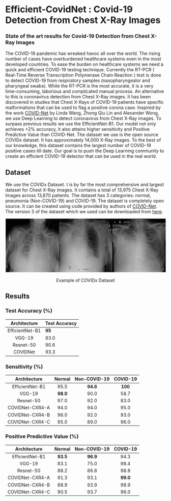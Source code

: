 # Efficient-CovidNet : Covid-19 Detection from Chest X-Ray Images
### State of the art results for Covid-19 Detection from Chest X-Ray Images

The COVID-19 pandemic has wreaked havoc all over the world. The rising number of cases have overburdened healthcare systems even in the most developed countries. 
To ease the burden on healthcare systems we need a quick and efficient COVID-19 testing technique. Currently the RT-PCR ( Real-Time Reverse Transcription Polymerase Chain Reaction ) test is done to detect COVID-19 from respiratory samples (nasopharyngealor and pharyngeal swabs).  While the RT-PCR is the most accurate, it is a very time-consuming, laborious and complicated manual process. 
An alternative to this is coronavirus detection from Chest X-Ray images.  It has been discovered in studies that Chest X-Rays of COVID-19 patients have specific malformations that 
can be used to flag a positive corona case. Inspired by the work [COVID-Net](https://github.com/lindawangg/COVID-Net) by Linda Wang,  Zhong Qiu Lin and Alexander Wong, we use Deep Learning to detect 
coronavirus from Chest X-Ray images. To surpass previous results we use the EfficientNet-B1. Our model not only achieves +2\% accuracy, it also attains higher 
sensitivity and Positive Predictive Value than COVID-Net. The dataset we use is the open source COVIDx dataset.  It has approximately 14,000 X-Ray images. To the best of
our knowledge, this dataset contains the largest number of COVID-19 positive cases till date. Our goal is to push the Deep Learning community to create an efficient COVID-19 detector that can be used in the real world.

## Dataset 
We use the COVIDx Dataset. t is by far the most comprehensive and  largest  dataset  for  Chest  X-Ray  images.  It  contains a total of 13,975 Chest X-Ray Images 
across 13,870 patients. The dataset has 3 categories: normal, pneumonia (Non-COVID-19)  and COVID-19. The  dataset  is  completely  open  source. It can be created using code provided by authors of [COVID-Net](https://github.com/lindawangg/COVID-Net/blob/master/docs/COVIDx.md).
The version 3 of the dataset which we used can be downloaded from [here](https://www.kaggle.com/manan2m/covidx-v3).


<p align="center">
  <img src="https://github.com/mananm98/Efficient-CovidNet/blob/master/images/Screen%20Shot%202020-08-21%20at%2020.12.04.png" />
</p>

<p align="center"> Example of COVIDx Dataset  </p>

## Results

### Test Accuracy (%)
|   **Architecture**  | **Test Accuracy** |
|:---------------:|---------------|
| EfficientNet-B1 |       **95**      |
|      VGG-19     |      83.0     |
|    Resnet-50    |      90.6     |
|     COVIDNet    |      93.3     |


### Sensitivity (%)
| **Architecture** | **Normal** | **Non-COVID-19** | **COVID-19** |
|:----------------:|:----------:|:----------------:|:------------:|
|  EfficientNet-B1 |    95.5    |     **94.6**     |    **100**   |
|      VGG-19      |  **98.0**  |       90.0       |     58.7     |
|     Resnet-50    |    97.0    |       92.0       |     83.0     |
|  COVIDNet-CXR4-A |    94.0    |       94.0       |     95.0     |
|  COVIDNet-CXR4-B |    96.0    |       92.0       |     93.0     |
|  COVIDNet-CXR4-C |    95.0    |       89.0       |     96.0     |


### Positive Predictive Value (%)
| **Architecture** | **Normal** | **Non-COVID-19** | **COVID-19** |
|:----------------:|:----------:|:----------------:|:------------:|
|  EfficientNet-B1 |  **93.5**  |     **96.9**     |     94.3     |
|      VGG-19      |    83.1    |       75.0       |     98.4     |
|     Resnet-50    |    88.2    |       86.8       |     98.8     |
|  COVIDNet-CXR4-A |    91.3    |       93.1       |   **99.0**   |
|  COVIDNet-CXR4-B |    88.9    |       93.9       |     98.9     |
|  COVIDNet-CXR4-C |    90.5    |       93.7       |     96.0     |
